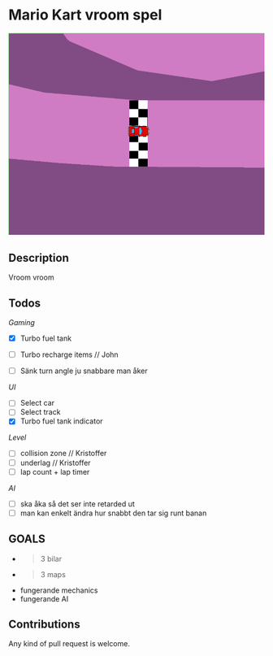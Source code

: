 # Mario Kart vroom spel #

![Image of game](./img.png "Skrrrt")

## Description ##
Vroom vroom

## Todos ##

*Gaming*
- [x] Turbo fuel tank
- [ ] Turbo recharge items // John
- [ ] Sänk turn angle ju snabbare man åker


*UI*
- [ ] Select car
- [ ] Select track
- [x] Turbo fuel tank indicator

*Level*
- [ ] collision zone // Kristoffer
- [ ] underlag // Kristoffer
- [ ] lap count + lap timer

*AI*
- [ ] ska åka så det ser inte retarded ut
- [ ] man kan enkelt ändra hur snabbt den tar sig runt banan

## GOALS ##
- >3 bilar
- >3 maps
- fungerande mechanics
- fungerande AI

## Contributions ##
Any kind of pull request is welcome.
